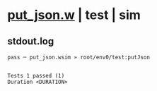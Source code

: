 # [put_json.w](../../../../../../examples/tests/sdk_tests/bucket/put_json.w) | test | sim

## stdout.log
```log
pass ─ put_json.wsim » root/env0/test:putJson
 
 
Tests 1 passed (1)
Duration <DURATION>
```

